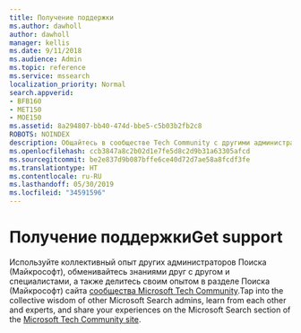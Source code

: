 ```yaml
---
title: Получение поддержки
ms.author: dawholl
author: dawholl
manager: kellis
ms.date: 9/11/2018
ms.audience: Admin
ms.topic: reference
ms.service: mssearch
localization_priority: Normal
search.appverid:
- BFB160
- MET150
- MOE150
ms.assetid: 8a294807-bb40-474d-bbe5-c5b03b2fb2c8
ROBOTS: NOINDEX
description: Общайтесь в сообществе Tech Community с другими администраторами и экспертами Поиска (Майкрософт)
ms.openlocfilehash: ccb3847a8c2b02d1e7fe5d8c2d9b31a63305afcd
ms.sourcegitcommit: be2e837d9b087bffe6ce40d72d7ae58a8fcdf3fe
ms.translationtype: HT
ms.contentlocale: ru-RU
ms.lasthandoff: 05/30/2019
ms.locfileid: "34591596"
---
```

# <a name="get-support"></a><span data-ttu-id="3eb85-103">Получение поддержки</span><span class="sxs-lookup"><span data-stu-id="3eb85-103">Get support</span></span>

<span data-ttu-id="3eb85-104">Используйте коллективный опыт других администраторов Поиска (Майкрософт), обменивайтесь знаниями друг с другом и специалистами, а также делитесь своим опытом в разделе Поиска (Майкрософт) сайта [сообщества Microsoft Tech Community](https://techcommunity.microsoft.com/t5/Microsoft-Search/ct-p/MicrosoftSearch).</span><span class="sxs-lookup"><span data-stu-id="3eb85-104">Tap into the collective wisdom of other Microsoft Search admins, learn from each other and experts, and share your experiences on the Microsoft Search section of the [Microsoft Tech Community site](https://techcommunity.microsoft.com/t5/Microsoft-Search/ct-p/MicrosoftSearch).</span></span>

  

